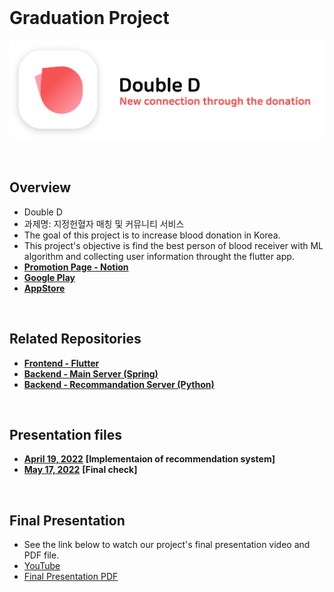 <br>

# Graduation Project
<p align="left">
    <img src="https://github.com/GC210GP/wiki-221/raw/master/presentations/logo.png" width="700px">
</p>

<br>

## Overview
 - Double D
 - 과제명: 지정헌혈자 매칭 및 커뮤니티 서비스
 - The goal of this project is to increase blood donation in Korea.
 - This project's objective is find the best person of blood receiver with ML algorithm and collecting user information throught the flutter app.
 - [**Promotion Page - Notion**](https://www.notion.so/f641d66cb0094b72b946713d30dd489d)
 - [**Google Play**](https://play.google.com/store/apps/details?id=kr.doubld.app)
 - [**AppStore**](https://apps.apple.com/us/app/id1618612924)

<br>

## Related Repositories
- [**Frontend - Flutter**](https://github.com/GC210GP/flutter-app)
- [**Backend - Main Server (Spring)**](https://github.com/GC210GP/blood-donation-server)
- [**Backend - Recommandation Server (Python)**](https://github.com/GC210GP/recommend-server)

<br>

## Presentation files
 - [**April 19, 2022**](https://github.com/GC210GP/wiki-221/blob/main/presentations/220419_GraduationProject_2분반5조.pdf) **[Implementaion of recommendation system]** 
 - [**May 17, 2022**](https://github.com/GC210GP/wiki-221/blob/main/presentations/220517_GraduationProject_2분반5조.pdf) **[Final check]** 

<br>

## Final Presentation
 - See the link below to watch our project's final presentation video and PDF file.
 - [YouTube](https://youtu.be/-td943KwdB8)
 - [Final Presentation PDF](https://github.com/GC210GP/wiki-221/blob/main/presentations/220601_GraduationProject_2분반5조%20Final.pdf)

 <br><br>
